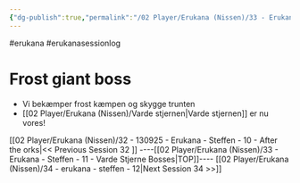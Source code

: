 ```yaml
---
{"dg-publish":true,"permalink":"/02 Player/Erukana (Nissen)/33 - Erukana - Steffen  - 11 - Varde Stjerne Bosses/","tags":["erukana","erukanasessionlog"]}
---
```



#erukana #erukanasessionlog 


# Frost giant boss 

- Vi bekæmper frost kæmpen og skygge trunten
- [[02 Player/Erukana (Nissen)/Varde stjernen\|Varde stjernen]] er nu vores! 




[[02 Player/Erukana (Nissen)/32 - 130925 - Erukana - Steffen - 10 - After the orks\|<< Previous Session 32 ]] ----[[02 Player/Erukana (Nissen)/33 - Erukana - Steffen  - 11 - Varde Stjerne Bosses\|TOP]]----  [[02 Player/Erukana (Nissen)/34 - erukana - steffen - 12\|Next Session 34  >>]]